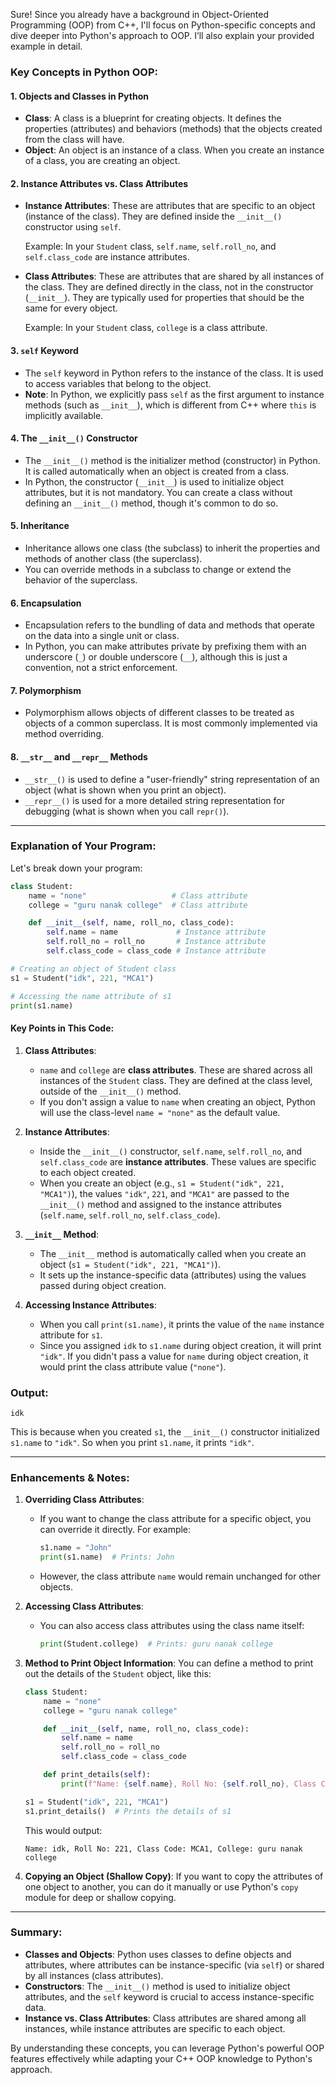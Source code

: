 Sure! Since you already have a background in Object-Oriented Programming (OOP) from C++, I'll focus on Python-specific concepts and dive deeper into Python's approach to OOP. I’ll also explain your provided example in detail.

### Key Concepts in Python OOP:

#### 1. **Objects and Classes in Python**

- **Class**: A class is a blueprint for creating objects. It defines the properties (attributes) and behaviors (methods) that the objects created from the class will have.
- **Object**: An object is an instance of a class. When you create an instance of a class, you are creating an object.

#### 2. **Instance Attributes vs. Class Attributes**

- **Instance Attributes**: These are attributes that are specific to an object (instance of the class). They are defined inside the `__init__()` constructor using `self`.
    
    Example: In your `Student` class, `self.name`, `self.roll_no`, and `self.class_code` are instance attributes.
    
- **Class Attributes**: These are attributes that are shared by all instances of the class. They are defined directly in the class, not in the constructor (`__init__`). They are typically used for properties that should be the same for every object.
    
    Example: In your `Student` class, `college` is a class attribute.
    

#### 3. **`self` Keyword**

- The `self` keyword in Python refers to the instance of the class. It is used to access variables that belong to the object.
- **Note**: In Python, we explicitly pass `self` as the first argument to instance methods (such as `__init__`), which is different from C++ where `this` is implicitly available.

#### 4. **The `__init__()` Constructor**

- The `__init__()` method is the initializer method (constructor) in Python. It is called automatically when an object is created from a class.
- In Python, the constructor (`__init__`) is used to initialize object attributes, but it is not mandatory. You can create a class without defining an `__init__()` method, though it's common to do so.

#### 5. **Inheritance**

- Inheritance allows one class (the subclass) to inherit the properties and methods of another class (the superclass).
- You can override methods in a subclass to change or extend the behavior of the superclass.

#### 6. **Encapsulation**

- Encapsulation refers to the bundling of data and methods that operate on the data into a single unit or class.
- In Python, you can make attributes private by prefixing them with an underscore (`_`) or double underscore (`__`), although this is just a convention, not a strict enforcement.

#### 7. **Polymorphism**

- Polymorphism allows objects of different classes to be treated as objects of a common superclass. It is most commonly implemented via method overriding.

#### 8. **`__str__` and `__repr__` Methods**

- `__str__()` is used to define a "user-friendly" string representation of an object (what is shown when you print an object).
- `__repr__()` is used for a more detailed string representation for debugging (what is shown when you call `repr()`).

---

### Explanation of Your Program:

Let's break down your program:

```python
class Student:
    name = "none"                   # Class attribute
    college = "guru nanak college"  # Class attribute

    def __init__(self, name, roll_no, class_code):
        self.name = name             # Instance attribute
        self.roll_no = roll_no       # Instance attribute
        self.class_code = class_code # Instance attribute

# Creating an object of Student class
s1 = Student("idk", 221, "MCA1")

# Accessing the name attribute of s1
print(s1.name)
```

#### Key Points in This Code:

1. **Class Attributes**:
    
    - `name` and `college` are **class attributes**. These are shared across all instances of the `Student` class. They are defined at the class level, outside of the `__init__()` method.
    - If you don't assign a value to `name` when creating an object, Python will use the class-level `name = "none"` as the default value.
2. **Instance Attributes**:
    
    - Inside the `__init__()` constructor, `self.name`, `self.roll_no`, and `self.class_code` are **instance attributes**. These values are specific to each object created.
    - When you create an object (e.g., `s1 = Student("idk", 221, "MCA1")`), the values `"idk"`, `221`, and `"MCA1"` are passed to the `__init__()` method and assigned to the instance attributes (`self.name`, `self.roll_no`, `self.class_code`).
3. **`__init__` Method**:
    
    - The `__init__` method is automatically called when you create an object (`s1 = Student("idk", 221, "MCA1")`).
    - It sets up the instance-specific data (attributes) using the values passed during object creation.
4. **Accessing Instance Attributes**:
    
    - When you call `print(s1.name)`, it prints the value of the `name` instance attribute for `s1`.
    - Since you assigned `idk` to `s1.name` during object creation, it will print `"idk"`. If you didn't pass a value for `name` during object creation, it would print the class attribute value (`"none"`).

### Output:

```
idk
```

This is because when you created `s1`, the `__init__()` constructor initialized `s1.name` to `"idk"`. So when you print `s1.name`, it prints `"idk"`.

---

### Enhancements & Notes:

1. **Overriding Class Attributes**:
    
    - If you want to change the class attribute for a specific object, you can override it directly. For example:
        
        ```python
        s1.name = "John"
        print(s1.name)  # Prints: John
        ```
        
    - However, the class attribute `name` would remain unchanged for other objects.
        
2. **Accessing Class Attributes**:
    
    - You can also access class attributes using the class name itself:
        
        ```python
        print(Student.college)  # Prints: guru nanak college
        ```
        
3. **Method to Print Object Information**: You can define a method to print out the details of the `Student` object, like this:
    
    ```python
    class Student:
        name = "none"
        college = "guru nanak college"
    
        def __init__(self, name, roll_no, class_code):
            self.name = name
            self.roll_no = roll_no
            self.class_code = class_code
    
        def print_details(self):
            print(f"Name: {self.name}, Roll No: {self.roll_no}, Class Code: {self.class_code}, College: {Student.college}")
    
    s1 = Student("idk", 221, "MCA1")
    s1.print_details()  # Prints the details of s1
    ```
    
    This would output:
    
    ```
    Name: idk, Roll No: 221, Class Code: MCA1, College: guru nanak college
    ```
    
4. **Copying an Object (Shallow Copy)**: If you want to copy the attributes of one object to another, you can do it manually or use Python's `copy` module for deep or shallow copying.
    

---

### Summary:

- **Classes and Objects**: Python uses classes to define objects and attributes, where attributes can be instance-specific (via `self`) or shared by all instances (class attributes).
- **Constructors**: The `__init__()` method is used to initialize object attributes, and the `self` keyword is crucial to access instance-specific data.
- **Instance vs. Class Attributes**: Class attributes are shared among all instances, while instance attributes are specific to each object.

By understanding these concepts, you can leverage Python's powerful OOP features effectively while adapting your C++ OOP knowledge to Python's approach.